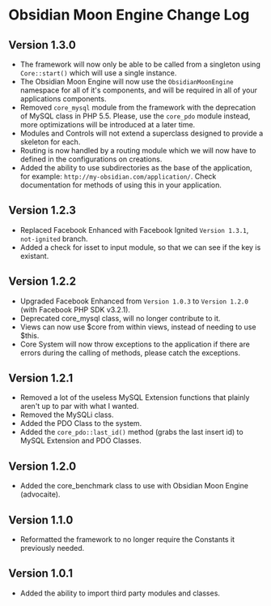 # Obsidian Moon Engine Change Log

## Version 1.3.0
- The framework will now only be able to be called from a singleton using `Core::start()`
  which will use a single instance.
- The Obsidian Moon Engine will now use the `ObsidianMoonEngine` namespace for all of it's
  components, and will be required in all of your applications components.
- Removed `core_mysql` module from the framework with the deprecation of MySQL class in PHP 5.5.
  Please, use the `core_pdo` module instead, more optimizations will be introduced at a later time.
- Modules and Controls will not extend a superclass designed to provide a skeleton for each.
- Routing is now handled by a routing module which we will now have to defined in the
  configurations on creations.
- Added the ability to use subdirectories as the base of the application, for example:
  `http://my-obsidian.com/application/`. Check documentation for methods of using this in
  your application.

## Version 1.2.3
- Replaced Facebook Enhanced with Facebook Ignited `Version 1.3.1`, `not-ignited` branch.
- Added a check for isset to input module, so that we can see if the key is existant.

## Version 1.2.2
- Upgraded Facebook Enhanced from `Version 1.0.3` to `Version 1.2.0` (with Facebook PHP SDK v3.2.1).
- Deprecated core_mysql class, will no longer contribute to it.
- Views can now use $core from within views, instead of needing to use $this.
- Core System will now throw exceptions to the application if there are errors during
  the calling of methods, please catch the exceptions.

## Version 1.2.1
- Removed a lot of the useless MySQL Extension functions that plainly aren't up to par with what I wanted.
- Removed the MySQLi class.
- Added the PDO Class to the system.
- Added the `core_pdo::last_id()` method (grabs the last insert id) to MySQL Extension and PDO Classes.

## Version 1.2.0
- Added the core_benchmark class to use with Obsidian Moon Engine (advocaite).

## Version 1.1.0
- Reformatted the framework to no longer require the Constants it previously needed.

## Version 1.0.1
- Added the ability to import third party modules and classes.